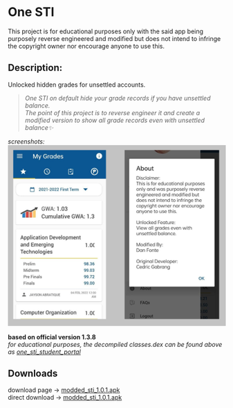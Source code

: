 # One STI
This project is for educational purposes only with the said app being purposely reverse engineered and modified but does not intend to infringe the copyright owner nor encourage anyone to use this.

## Description:
Unlocked hidden grades for unsettled accounts.  
>*One STI on default hide your grade records if you have unsettled balance.*  
*The point of this project is to reverse engineer it and create a modified version to show all grade records even with unsettled balance✨*  
  
*screenshots:*  
<img src=screenshot.png></img>  

**based on official version 1.3.8**  
*for educational purposes, the decompiled classes.dex can be found above as [one_sti_student_portal](https://github.com/to-ton/One-STI-App-Mod-V.1.0/tree/main/one_sti_student_portal)*  
## Downloads  
download page ->  [modded_sti_1.0.1.apk](https://github.com/to-ton/One-STI/blob/main/modded_sti_1.0.1.apk)  
direct download -> [modded_sti_1.0.1.apk](https://github.com/to-ton/One-STI/blob/main/modded_sti_1.0.1.apk?raw=true)  
